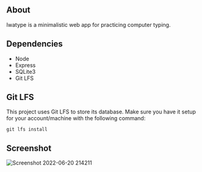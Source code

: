 ## About

Iwatype is a minimalistic web app for practicing computer typing. 

## Dependencies
* Node
* Express
* SQLite3
* Git LFS

## Git LFS
This project uses Git LFS to store its database.
Make sure you have it setup for your account/machine with the following command:
```
git lfs install
```

## Screenshot

![Screenshot 2022-06-20 214211](https://user-images.githubusercontent.com/30982485/174698869-1374b6ff-101d-4891-8c95-0581caa66650.png)
